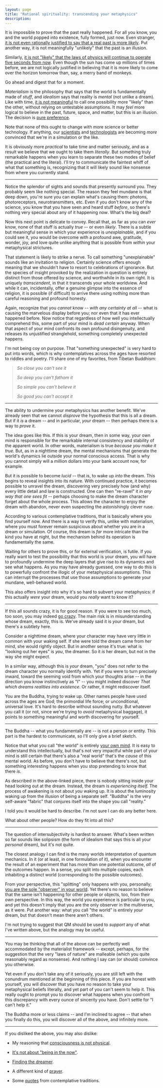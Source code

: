 ```yaml
---
layout: page
title: "Rational spirituality: transcending your metaphysics"
description:
---
```


It is impossible to prove that the past really happened. For all you know, you
and the world popped into existence, fully formed, just now. Even stranger, [it
is not even rationally justified to say that a real past is more *likely*](past.html). 
Put another way, it is not meaningfully "unlikely" that the past is an illusion.

Similarly, [it is not "likely" that the laws of physics will continue to operate
five seconds from now](future.html). 
Even though the sun has come up millions of times before,
we are not logically justified in believing that it is more likely to come over 
the horizon tomorrow than, say, a merry band of monkeys.

Go ahead and digest that for a moment.

*Materialism* is the philosophy that says that the world is fundamentally made
of *stuff*, and *idealism* says that reality is *mental* (not unlike a dream).
Like with time, [it is not meaningful](solipsism.html) to call one possibility 
more "likely" than the other, without relying on untestable assumptions. It may 
*feel* more logical to believe in the past, future, space, and matter, but this 
is an illusion. The decision is [pure preference](emotional.html).

Note that none of this ought to change with more science or better technology.
If anything, our [scientists](http://www.businessinsider.com/neil-degrasse-tyson-thinks-the-universe-might-be-a-simulation-2016-12) 
and [technologists](https://www.theverge.com/2016/6/2/11837874/elon-musk-says-odds-living-in-simulation) 
are becoming *more* convinced that we're in a simulation or the like.

It is obviously more *practical* to take time and matter seriously, and as
a result we believe that we ought to take them *literally*. But something
truly remarkable happens when you learn to separate these two modes of
belief (the practical and the literal). I'll try to communicate the faintest
whiff of what that something is, recognizing that it will likely sound like 
nonsense from where you currently stand.

---

Notice the splendor of sights and sounds that presently surround you. They
probably seem like nothing special. The reason they feel mundane is that deep 
down, you're sure you can explain what's causing them: photons, photoreceptors,
neurotransmitters, etc. Even if you don't know any of the science, you know
that you have seen and heard stuff *before*, so there's nothing very special
about any of it happening *now*. What's the big deal?

Now this next point is delicate to convey. Recall that, as far as you can *ever*
know, none of that stuff is actually *true* -- or even *likely*. There is a 
subtle but meaningful sense in which your experience is *unexplainable*, and if 
you could see it, you would be overcome with a profound awe, gratitude, wonder, 
joy, and love quite unlike anything that is possible from *within* your
metaphysical strictures.

That statement is likely to strike a nerve. To call something "unexplainable"
sounds like an invitation to religion. Certainly science offers enough meaning
that we shouldn't have to resort to celebrations of ignorance. But the species
of insight provoked by the realization in question is entirely distinct from 
those offered by science, and worthwhile in its own right. It is uniquely 
*transcendent*, in that it transcends your whole worldview. And while it can, 
incidentally, offer a genuine glimpse into the essence of religion, it is 
possible (if difficult) to arrive there using nothing more than careful 
reasoning and profound honesty.

Again, recognize that you *cannot* know -- *with any certainty at all* -- what
is causing the marvelous display before you; nor even that it has ever happened
before. Now notice that regardless of how well you intellectually comprehend
this, some part of your mind is *dead certain* anyway. When that aspect of your 
mind confronts its own profound disingenuity, and releases its unjustified 
stranglehold, something completely unexpected happens.

I'm not being coy on purpose. That "something unexpected" is very hard to put 
into words, which is why contemplatives across the ages have resorted to riddles 
and poetry. I'll share one of my favorites, from Tibetan Buddhism:

> *So close you can't see it*
>
> *So deep you can't fathom it*
>
> *So simple you can't believe it*
>
> *So good you can't accept it*

---

The ability to undermine your metaphysics has another benefit. We've already
seen that we cannot *disprove* the hypothesis that this is all a dream. But if
it *is* a dream -- and in particular, *your* dream -- then perhaps there is a
way to *prove* it.

The idea goes like this. If this is your dream, then in some way, your own mind
is responsible for the remarkable internal consistency and stability of the
apparent world. In other words, materialism is true *because you make it true.*
But, as in a nighttime dream, the mental mechanisms that generate the world's 
dynamics lie outside your normal conscious access. That is why you cannot simply 
will a million dollars into your bank account now, for example.

But it is possible to become *lucid* -- that is, to wake up *into* the dream.
This begins to reveal insights into its nature. With continued practice, it 
becomes possible to unravel the dream, discovering very precisely how (and why) 
every little detail and law is constructed. One can then "re-ravel" it *in any 
way that one sees fit* -- perhaps choosing to make the dream character forget 
about the whole process. This allows the character to enjoy the dream with 
abandon, never even suspecting the astonishingly clever ruse.

According to various contemplative traditions, that is basically where you find
yourself now. And there is a way to verify this, unlike with materialism, where
you must forever remain suspicious about whether you are in a dream or simulation.
Of course, this dream is *far* more intricate than the kind you have at night,
but the mechanism behind its operation is fundamentally the same.

Waiting for others to prove this, or for external verification, is futile. If
you really want to test the possibility that this world is your dream, you will
have to profoundly undermine the deep layers that give rise to its dynamics and
see what happens. As you may have already guessed, one way to do this is to
powerfully confront the illogic of your metaphysical assumptions. This can
interrupt the processes that use those assumptions to generate your mundane,
well-behaved world.

This also offers insight into why it's so hard to subvert your metaphysics: if 
this actually *were* your dream, would you *really* want to know it?

---

If this all sounds crazy, it is for good reason. If you were to see too much,
too soon, you may indeed [go crazy](insanity.html). The main risk is in
misunderstanding whose dream, exactly, this is. We've already said it is *your*
dream, but there's a subtlety here.

Consider a nighttime dream, where your character may have very little in common
with your waking self.
If she were told the dream came from *her* mind, she would rightly object. But
in another sense it's true: what is "looking out her eyes" is *you*, the
dreamer. So it *is* her dream, but not in the way she might expect.

In a similar way, although this is *your* dream, "you" does not refer to the
dream character you normally identify with. Yet if you were to turn precisely
inward, toward the seeming void from which your thoughts arise -- in the
direction you know instinctively as "I" -- you might indeed discover *That which
dreams realities into existence*. Or rather, it might rediscover itself.

You are the Buddha, trying to wake up. Other names people have used across the
ages are God; the primordial life force; or unconditional, universal love. It's
hard to describe without sounding nutty. But whatever you call it (or not, 
since we're trying to *avoid* metaphysical baggage), it points to something 
meaningful and worth discovering for yourself.

---

The Buddha -- what you fundamentally are -- is not a person or entity. This
part is the hardest to communicate, so I'll only give a brief sketch.

Notice that what you call "the world" is entirely 
[your own mind](consciousness.html).
It is easy to understand this intellectually, but that's not very impactful
while part of your mind is still certain that there's also a "real world" that's
the *cause* of this mental world. As before, you don't have to believe that
there's *not*, but something interesting happens when you stop pretending to
know that there *is*.

As described in the above-linked piece, there is nobody sitting inside your head 
looking out at the dream. Instead, the dream is *experiencing itself.* The 
process of awakening is not about *you* waking up. It is about the luminosity
waking up from the illusion of being a separate self. "Buddha" is the very 
self-aware "fabric" that conjures itself into the shape you call "reality."

I told you it would be hard to describe. I'm not sure I can do any better here.

What about other people? How do they fit into all this?

---

The question of intersubjectivity is hardest to answer. What's been written so
far sounds like solipsism (the form of idealism that says this is all your 
*personal* dream), but it's not quite.

The closest analogy I can find is the many worlds interpretation of quantum
mechanics. In it (or at least, in one formulation of it), when you encounter the
result of an experiment that has more than one potential outcome, *all* of the 
outcomes happen. In a sense, you split into multiple copies, each inhabiting
a distinct world (corresponding to the possible outcomes).

From your perspective, this "splitting" only happens with you, personally; [you
are the sole "observer" in your world](quantum-woo.html). Yet there's no reason
to believe that the same isn't happening for other people or objects, too, from
their own perspective. In this way, the world you experience is particular to
you, and yet this doesn't imply that you are the only observer in the 
multiverse, as it were. Put another way: what you call "the world" is entirely 
*your* dream, but that doesn't mean there aren't others.

I'm not trying to suggest that QM should be used to *support* any of what I've 
written above, but the analogy may be useful.

---

You may be thinking that all of the above can be perfectly well accommodated
by the materialist framework -- except, perhaps, for the suggestion that the 
very "laws of nature" are malleable (which you quite reasonably regard as
nonsense). And nothing I say can (or should) convince you otherwise.

Yet even if you don't take any of it seriously, you are still left with the
conundrum mentioned at the beginning of this piece. If you are honest with
yourself, you will discover that you have no reason to take your metaphysical
beliefs literally, and yet part of you can't seem to help it. This really ought 
to prompt you to discover what happens when you confront this discrepancy with 
every ounce of sincerity you have. Don't settle for "I can't help it."

The Buddha more or less claims -- and I'm inclined to agree -- that when you
finally do this, you will discover all of the above, and infinitely more.

---

If you disliked the above, you may also dislike:

* My reasoning that [consciousness is not physical](consciousness-physics.html).

* [It's not about "being in the now"](now.html).

* [Finding the dreamer](find-the-dreamer.html).

* A different kind of [prayer](prayer.html).

* Some [quotes](quotes.html) from contemplative traditions.

